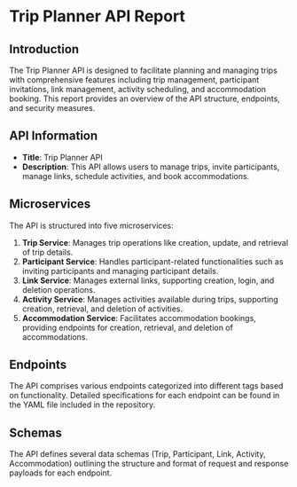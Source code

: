 # Trip Planner API Report

## Introduction

The Trip Planner API is designed to facilitate planning and managing trips with comprehensive features including trip management, participant invitations, link management, activity scheduling, and accommodation booking. This report provides an overview of the API structure, endpoints, and security measures.

## API Information

- **Title**: Trip Planner API
- **Description**: This API allows users to manage trips, invite participants, manage links, schedule activities, and book accommodations.

## Microservices

The API is structured into five microservices:

1. **Trip Service**: Manages trip operations like creation, update, and retrieval of trip details.
2. **Participant Service**: Handles participant-related functionalities such as inviting participants and managing participant details.
3. **Link Service**: Manages external links, supporting creation, login, and deletion operations.
4. **Activity Service**: Manages activities available during trips, supporting creation, retrieval, and deletion of activities.
5. **Accommodation Service**: Facilitates accommodation bookings, providing endpoints for creation, retrieval, and deletion of accommodations.

## Endpoints

The API comprises various endpoints categorized into different tags based on functionality. Detailed specifications for each endpoint can be found in the YAML file included in the repository.

## Schemas

The API defines several data schemas (Trip, Participant, Link, Activity, Accommodation) outlining the structure and format of request and response payloads for each endpoint.
